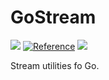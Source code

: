 # GoStream

![](http://img.shields.io/badge/Release-v0.0.3-brightgreen.svg?style=flat-square)
[![Reference](http://img.shields.io/badge/Go-Reference-blue.svg?style=flat-square)](https://pkg.go.dev/github.com/deadblue/gostream)
![](http://img.shields.io/github/license/deadblue/gostream?style=flat-square)

Stream utilities fo Go.
